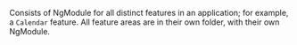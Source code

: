 Consists of NgModule for all distinct features in an application; for example, a `Calendar` feature. All feature areas are in their own folder, with their own NgModule.